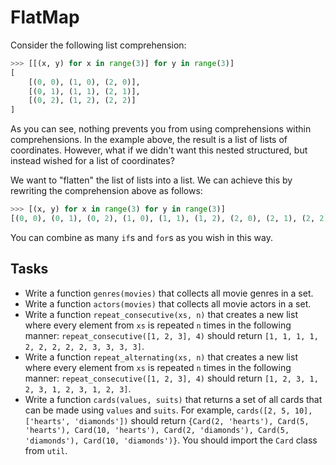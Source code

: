 # FlatMap

Consider the following list comprehension:

```python
>>> [[(x, y) for x in range(3)] for y in range(3)]
[
    [(0, 0), (1, 0), (2, 0)],
    [(0, 1), (1, 1), (2, 1)],
    [(0, 2), (1, 2), (2, 2)]
]
```

As you can see, nothing prevents you from using comprehensions within comprehensions.
In the example above, the result is a list of lists of coordinates.
However, what if we didn't want this nested structured, but instead wished for a list of coordinates?

We want to "flatten" the list of lists into a list.
We can achieve this by rewriting the comprehension above as follows:

```python
>>> [(x, y) for x in range(3) for y in range(3)]
[(0, 0), (0, 1), (0, 2), (1, 0), (1, 1), (1, 2), (2, 0), (2, 1), (2, 2)]
```

You can combine as many `if`s and `for`s as you wish in this way.

## Tasks

* Write a function `genres(movies)` that collects all movie genres in a set.
* Write a function `actors(movies)` that collects all movie actors in a set.
* Write a function `repeat_consecutive(xs, n)` that creates a new list where every element from `xs` is repeated `n` times in the following manner:
  `repeat_consecutive([1, 2, 3], 4)` should return `[1, 1, 1, 1, 2, 2, 2, 2, 2, 3, 3, 3, 3]`.
* Write a function `repeat_alternating(xs, n)` that creates a new list where every element from `xs` is repeated `n` times in the following manner:
  `repeat_consecutive([1, 2, 3], 4)` should return `[1, 2, 3, 1, 2, 3, 1, 2, 3, 1, 2, 3]`.
* Write a function `cards(values, suits)` that returns a set of all cards that can be made using `values` and `suits`.
  For example, `cards([2, 5, 10], ['hearts', 'diamonds'])` should return `{Card(2, 'hearts'), Card(5, 'hearts'), Card(10, 'hearts'), Card(2, 'diamonds'), Card(5, 'diamonds'), Card(10, 'diamonds')}`.
  You should import the `Card` class from `util`.
